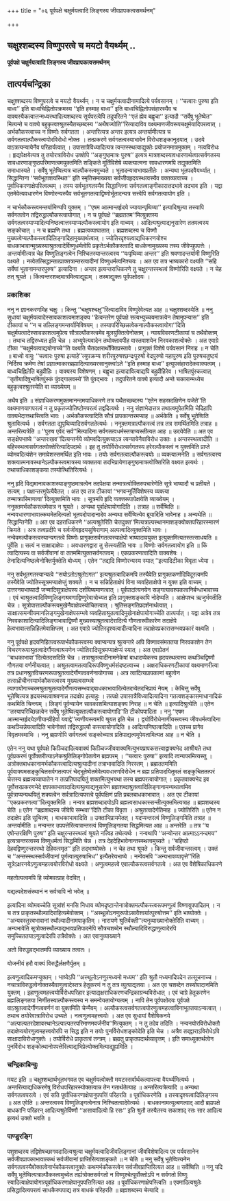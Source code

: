 +++
title = "०६ पूर्वपक्षे चक्षुर्मयत्वादि लिङ्गस्य जीवप्रापकत्वसमर्थनम्"

+++


## चक्षुश्शब्दस्य विष्णुपरत्वे च मयटो वैयर्थ्यम् ..

**पूर्वपक्षे चक्षुर्मयत्वादि लिङ्गस्य जीवप्रापकत्वसमर्थनम्**

## **तात्पर्यचन्द्रिका**

चक्षुश्शब्दस्य विष्णुपरत्वे च मयटो वैयर्थ्यम् । न च चक्षुर्मयत्वादीनामादित्ये पर्यवसानम् । ‘‘चत्वारः पुरुषा इति बाध्व’’ इति बाध्वचिह्नितोपक्रमस्य ‘‘इति हस्माह बाध्व’’ इति बाध्वचिह्नितोपसंहारस्यैव च वाक्यस्यैकत्वात्तन्मध्यस्थादित्यशब्दस्य सूर्यपरत्वेपि तदुपरितने ‘‘एतं ह्येव बह्वृचा’’ इत्यादौ ‘‘सर्वेषु भूतेष्वेत’’ मित्यन्ते च वाक्ये बहुकृत्वश्श्रुतस्यैतच्छब्दस्य ‘‘अथैषज्योति’’रित्यादाविव वक्ष्यमाणजीवरूपचक्षुर्मयादिपरत्वात् । अर्भकौकस्त्वाच्च न विष्णोः सर्वगतता । अन्तरित्यत्र अन्तर इत्यत्र अन्तर्यामीत्यत्र च सर्वगतत्वाल्पौकस्त्वयोरविरोधो नोक्तः । तत्प्रकरणे सर्वगतत्वस्याभावेन विरोधशङ्कानुदयात् । उदये वाऽत्रत्यन्यायेनैव परिहार्यत्वात् । उपासात्रैविध्यादित्यत्र त्वन्तस्स्थत्वाद्युक्तेः प्रयोजनमात्रमुक्तम् । नत्वविरोधः । हृद्यपेक्षयेत्यत्र तु तयोरत्राविरोध उक्तेपि ‘‘अङ्गुष्ठमात्रः पुरुष’’ इत्यत्र मात्रशब्दस्यावधारणार्थत्वात्सर्वगतस्य सावधारणाङ्गुष्ठपरिमाणत्वमयुक्तमिति शङ्किते मूर्तिविशेषे व्यक्त्यात्मना सावधारणमपि तद्युक्तमिति समाधास्यते । सर्वेषु भूतेष्वित्यत्र चाल्पौकस्त्वमुच्यते । भूतादन्यत्राभावप्रतीतेः । अन्यथा भूतपदवैयर्थ्यात् । सिद्धान्तिना ‘‘सर्वभूताशयस्थित’’ इति स्मृतिसमाख्यया सर्वजीवहृदयस्थत्वस्यैव वक्तव्यत्वाच्च । पूर्वाधिकरणाक्षेपस्त्वित्थम् । तस्य सर्वभूतगतस्यैव सिद्धान्तिना सर्वगतत्वाङ्गीकारात्तदभावे तदभाव इति । यद्वा एतमेवेत्यवधारणेन विष्णोरन्यस्यैव सर्वभूतगतत्वाद्विष्णोर्भूतादन्यत्र सत्त्वेपि सर्वगतत्वायोग इति ।

न चार्भकौकस्त्वमन्तर्यामिण्यपि युक्तम् । ‘‘एषम आत्मान्तर्हृदये ज्यायान्पृथिव्या’’ इत्यादिश्रुत्या तस्यापि सर्वगतत्वेन तद्विरुद्धाल्पौकस्त्वायोगात् । न च पूर्वपक्षे ‘‘ब्रह्मततम’’मित्युक्तस्य सर्वगतत्वस्याप्यादित्यनिष्ठत्वात्तस्याप्यल्पौकस्त्वायोग इति वाच्यम् । आदित्यश्रुत्याद्यनुसारेण ततमत्वस्य सङ्कोचात् । न च ब्रह्मणि तथा । ब्रह्मत्वव्याघातात् । ब्रह्मशब्दस्य च विष्णौ मुख्यत्वेप्यल्पौकस्त्वादिलिङ्गादिहामुख्यार्थत्वात् । ज्योतिरदृश्यत्वाद्यधिकरणयोश्च बाधकाभावान्मुख्यस्याश्रुतत्वादेर्विष्णुधर्मत्वेपि प्रकृतेऽर्भकौकस्त्वादि बाधकेनामुख्यस्य तस्य जीवेप्युपपत्तेः । अन्तर्यामीत्यत्र चेह विष्णुलिङ्गत्वेन निश्चितस्यान्तरत्वस्य ‘‘यःपृथिव्या अन्तर’’ इति श्रवणादन्तर्यामी विष्णुरिति वक्ष्यते । नत्वेतत्सिद्धान्तात्प्राक्तत्रान्तरत्वादीनां विष्णुधर्मत्वनिश्चयः । अत एव तत्र भाष्यकारो वक्ष्यति ‘‘सहि सर्वेषां भूतानामन्तरपुरुष’’ इत्यादिना । अन्तर इत्यन्तराधिकरणे तु चक्षुरन्तस्स्थत्वं विष्णोरिति वक्ष्यते । न चेह तत् श्रूयते । किंत्वन्तरशब्दमात्रमित्याद्यूह्यम् । तस्माद्युक्तः पूर्वपक्षोदयः ।

### **प्रकाशिका**

ननु न ज्ञानकरणमिह चक्षुः । किन्तु ‘‘चक्षुषश्चक्षु’’रित्यादाविव विष्णुरेवेत्यत आह ॥ चक्षुश्शब्दस्येति ॥ ननु सुधायां चक्षुर्मयत्वादेस्सावकाशत्वमाशङ्क्य ‘‘हेत्वन्तरेण पूर्वपक्षे सत्यभ्युच्चयमात्रत्वेन तेषामुपन्यास’’ इति टीकायां च ‘‘न च तल्लिङ्गमन्तर्यामिविषयम् । तस्यापरिच्छिन्नत्वेकनाल्पौकस्त्वायोगा’’दिति चक्षुर्मयत्वादेस्सावकाशत्वमुपेत्य सौत्राल्पौकस्त्वमेव मूलयुक्तित्वेनोक्तम् । न्यायविवरणटीकायां च तथैवोक्तम् । तथाच तद्विरुध्यत इति चेन्न । अभ्युपेत्यवादेन तथोक्तावपीह वास्तवाशयेन निरवकाशत्वोक्तेः । अत एवाग्रे टीका ‘‘चक्षुर्मयत्वाद्ययोगाच्चे’’ति वक्ष्यति चैतदक्षरार्थोक्तिप्रस्तावे । प्रागुक्तं विशेषे पर्यवसानं निराह ॥ न चेति ॥ बाध्वो वायुः ‘‘चत्वारः पुरुषा इत्याहे’’त्युपक्रम्य शरीरपुरुषश्छन्दःपुरुषो वेदपुरुषो महापुरुष इति पुरुषचतुष्टयं निर्दिश्य क्रमेण तेषां प्रज्ञात्माकारब्रह्मादित्याख्यरसानुक्त्वांऽते ‘‘इति हस्माह बाध्व’’ इत्युपसंहारादेकवाक्यत्वम् । बाध्वचिह्नितेति बहुव्रीहिः । वाक्यस्य विशेषणम् । बह्वृचा इत्यादावित्याद्यपि बहुव्रीहिरेव । भाषितपुंस्कत्वात् ‘‘तृतीयादिषुभाषितपुंस्कं पुंवद्गालवस्ये’’ति पुंवद्भावः । तदुपरितने वाक्ये इत्यादौ अन्ते चकारान्मध्येच बहुकृत्वश्श्रुतस्येति वा व्याख्येयम् ॥

अथैष इति ॥ संज्ञाधिकरणमुक्तमानन्दमयाधिकरणे तत्र यथैतच्छब्दस्य ‘‘एतेन सहस्रदक्षिणेन यजेते’’ति वक्ष्यमाणयागपरत्वं न तु प्रकृतज्योतिष्टोमपरत्वं तद्वदित्यर्थः । ननु संज्ञाभेदात्तत्र तथात्वमुपेतमिति चेदिहापि वाक्यभेदात्तथास्त्विति भावः । अर्भकौकस्त्वादिति सौत्रं प्रापकान्तरमप्याह ॥ अर्भकेति ॥ सर्वेषु भूतेष्विति श्रुतावित्यर्थः । सर्वगतता द्युपृथिव्यादिसर्वगततेत्यर्थः । ननूक्तमत्राल्पौकस्त्वं तत्र तत्र समर्थितमिति तत्राह ॥ अन्तरित्यत्रेति ॥ ‘‘पुरुष एवेदं सर्व’’मित्यादिना सर्वगतत्वधर्मस्तत्राप्यस्तीत्यत आह ॥ उदयेवेति ॥ अत एव सङ्क्षेपभाष्ये ‘‘अन्तरःखव’’दित्यन्तर्नये व्योमवदित्युक्त्याऽत्र त्यन्यायेनैवाविरोध उक्तः ॥ अन्तस्स्थत्वादीति ॥ बहिस्स्थत्वसर्वगतत्वोक्तेरित्यादिपदार्थः । इह तु तयोर्विरोधात्सर्वगतस्य हरेरल्पौकस्त्वं न युक्तमिति प्राप्ते व्योमवदित्यंशेन समावेशस्समर्थित इति भावः । तयोः सर्वगतत्वाल्पौकस्त्वयोः ॥ व्यक्त्यात्मनेति ॥ सर्वगतत्वस्य शक्त्यात्मनावस्थानेऽल्पौकस्त्वमात्रस्य व्यक्ततया तदभिप्रायेणाङ्गुष्ठमात्रत्वोक्तिरिति वक्ष्यत इत्यर्थः । तथाचाधिकाशङ्कया तस्योत्थितिरित्यर्थः ।

ननु हृदि विद्यमानावकाशस्याङ्गुष्ठमात्रत्वेन तदपेक्षया तन्मात्रत्वोक्तिरुपचारेणेति सूत्रे भाष्यादौ च प्रतीयते । सत्यम् । पक्षान्तरमुपेत्यैवैतत् । अत एव तत्र टीकायां ‘‘भगवन्मूर्तिविशेषस्य व्यक्त्या तन्मात्रपरिमाणत्वा’’दित्युक्तमिति भावः । सूत्रमपि हृदि व्यक्तरूपापेक्षयेति व्याख्येयम् । ननूक्तमर्भकौकस्त्वमेवात्र न श्रूयते । अन्यथा पूर्वाक्षेपायोगादिति । तत्राह ॥ सर्वेष्विति ॥ नन्ववधारणाभावात्कथमेतदित्यतो भूतपदोपादानादेव अन्यथा सर्वेष्वित्येव ब्रूयादिति भावेनाह ॥ अन्यथेति ॥ सिद्धान्तिनेति ॥ अत एव दहराधिकरणे ‘‘अल्पश्रुतेरिति चेत्तदुक्त’’मित्यत्राल्पस्थानमाशङ्क्योक्तपरिहारस्मारणं क्रियते । अत्र तत्वप्रदीपे च सर्वजीवहृदयसुषिराणाम् अल्पत्वादित्युक्तमिति भावः । नन्वेवमल्पौकस्त्वस्यान्यगतत्वे विष्णोः प्रागुक्तसर्वगतत्वस्याक्षेपो भाष्यादावयुक्त इत्युक्तमित्यतस्तत्साधयति ॥ पूर्वेति ॥ सत्यं न साक्षादाक्षेपः । अवधारणद्वारा तु सेत्स्यतीति भावः ॥ विष्णोः सर्वगतत्वायोग इति ॥ किं त्वादित्यस्य वा सर्वजीवानां वा ततममित्युक्तसर्वगतत्वम् । एकप्रकरणत्वादिति वाक्यशेषः । तेनादित्यनिष्ठत्वेनोक्तिर्युक्तेति बोध्यम् । एतेन ‘‘तद्यदि विष्णोरन्यस्य स्यात् ’’इत्यादिटीका विवृता ध्येया ।

ननु सर्वभूतगतस्यान्यत्वे ‘‘सयोऽतोऽश्रुतोऽगत’’ इत्यश्रुतत्वादिकमपि तस्यैवेति प्रागुक्तकर्णादिविदूरत्वमपि तस्यैवेति ज्योतिस्सूत्रमप्याक्षेप्तुं शक्यते । न च सन्निहिताक्षेपं विना व्यवहिताक्षेपो न युक्त इति वाच्यम् । उत्तरनयभाष्यादौ जन्मादिसूत्राक्षेपस्य दर्शयिष्यमाणत्वात् । पूर्वपादांत्यनयेन सङ्गत्यावश्यकत्वनिर्बन्धाभावाच्च । एवं चाश्रुतत्वादिविष्णुलिङ्गश्रवणाद्विष्णुरेवात्रोच्यत इति प्रागुक्तशङ्कापि नोदेष्यति । आक्षेपश्च ऋजुर्भवतीति चेन्न । सूत्रोपात्ताल्पौकस्त्वमुखेनैवाक्षेपस्योचितत्वात् । श्रुतिसङ्गतिप्रदर्शनार्थत्वात् । साक्षात्समन्वीयमानलिङ्गमुखेनाक्षेपसम्भवे व्यवहिताश्रुतत्वादिमुखेनाक्षेपायोगाच्चेति तात्पर्यात् । यद्वा अत्रेव तत्र निरवकाशादित्यादिलिङ्गाभावाद्विष्णौ मुख्यस्याश्रुतत्वादेरादित्ये गौणतास्वीकारेण तदाक्षेपे हेत्वभावात्सन्निहितमेवाक्षिप्तम् । अत एवाग्रे ज्योतिरदृश्यत्वादीत्यादिना तदाक्षेपप्रकारासम्भवप्रकारं वक्ष्यति ।

ननु पूर्वपक्षे हृदयनिहितत्वरूपार्भकौकस्त्वस्य क्वाप्यन्यत्र श्रुत्यन्तरे अपि विष्णावसंमततया निरवकाशेन तेन विचरणरूपाश्रुतत्वादेर्गौणत्वाश्रयणेन ज्योतिरादिसूत्रमप्याक्षेप्यं स्यात् । अत एवाग्रेतनं ‘‘बाधकाभावा’’दित्येतदसदिति चेन्न । तत्राश्रुतत्वादीनामनेकेषां बाधादप्येकस्य हृदयस्थत्वस्य कथञ्चिद्विष्णौ गौणतया वर्णनीयत्वात् । अश्रुतत्वामतत्वादिरूपविष्णुधर्मसंदष्टत्वाच्च । अक्षराधिकरणटीकायां वक्ष्यमाणरीत्या तत्र प्रधानश्रुतविचरणरूपाश्रुतत्वादेर्गौणत्ववर्णनायोगाच्च । अत्र त्वादित्यप्रापकाणां बहुत्वेन तत्सध्रीचीनस्यार्भकौकस्त्वस्य मुख्यत्वसम्भवे त्यागायोगाच्चरमश्रुताश्रुतत्वादेर्गौणत्वसम्भवाद्बाधकाभावादित्येतदप्येतदभिप्रायं नेयम् । केचित्तु सर्वेषु भूतेष्वित्यत्र हृदयस्थत्वाश्रवणान्न तदाक्षेप इत्याहुः । तत्पक्षे उपासात्रैविध्यादित्यादिना गतत्वशङ्कासमाधानादिकं कथमिति चिन्त्यम् । लिङ्गं पूर्वन्यायेन सावकाशमित्याशङ्क्य निराह ॥ न चेति ॥ इत्यादिश्रुत्येति ॥ एतेन ‘‘तस्यापरिच्छिन्नत्वेन सर्वेषु भूतेष्वित्युक्ताल्पौकस्त्वायोगादि’’ति टीकोपपादिता । ननु ‘‘एषम आत्मान्तर्हृदयेऽणीयान्व्रीहेर्वा यवाद्वे’’त्यणीयस्त्वमपि श्रूयत इति चेन्न । द्वयोर्विरोधेनाणीयस्त्वस्य जीवधर्मत्वादिना कथञ्चिन्नेयत्वादिति भावेनोक्तं तद्विरुद्धाल्पौ कस्त्वायोगादिति ॥ आदित्यनिष्ठत्वादिति ॥ एतच्च प्रागेव विवृतमस्माभिः । ननु ब्रह्मणोपि सर्वगतत्वं सङ्कोच्यात्र प्रतिपाद्यत्वमुपेयतामित्यत आह ॥ न चेति ॥

एतेन ननु यथा पूर्वपक्षे किञ्चिदादित्यवाक्यं किञ्चिज्जीववाक्यमित्युभयप्रापकसत्त्वाद्वाक्यभेद आश्रीयते तथा पूर्वप्रकरणं पूर्वोक्तरीत्याऽनेकश्रुतिलिङ्गोपेतत्वेन ब्रह्मपरम् । ‘‘चत्वारः पुरुषा’’ इत्यादि त्वन्यपरमित्यस्तु । अत्रोक्तबाधकानामर्भकौकस्त्वादित्यश्रुत्यादीनां तत्राभावादिति निरस्तम् । ब्रह्मततममिति पूर्ववाक्यमसङ्कुचितसर्वगतत्वपरं चेद्भूतेष्वेतमेवेत्यवधारणविरोधेन न ब्रह्म प्रतिपादयितुमलं सङ्कुचिततत्परं चेत्तस्य ब्रह्मत्वव्याघातेन न तत्प्रतिपादयितुं शक्तमित्युभयथा तस्य ब्रह्मपरत्वायोगात् । प्रकृतवाक्यभेद इव पूर्वोत्तरप्रकरणभेदे ज्ञापकाभावादादित्यश्रुत्याद्यनुसारेण ब्रह्मशब्दाश्रुतत्वादिलिङ्गानामन्यथात्वमिव पूर्वत्राप्यन्यथयितुं शक्यत्वेन सर्वत्रादित्यपरत्वे पूर्वपक्षिणं प्रति प्रबलबाधकाभावात् । अत एव टीकायां ‘‘एकप्रकरणत्वा’’दित्युक्तमिति । नन्वत्र ब्रह्मशब्दादयोऽपि ब्रह्मत्वसाधकास्सन्तीत्युक्तमित्यत्राह ॥ ब्रह्मशब्दस्य चेति ॥ एतेन ‘‘ब्रह्मशब्दस्य जीवेपि सम्भवा’’दिति टीका विवृता । अश्रुतत्वादेर्गतिमाह ॥ ज्योतिरिति ॥ एतेन न तदाक्षेप इति सूचितम् । बाधकाभावादिति ॥ उक्ताभिप्रायमेतत् । यदप्यन्तरत्वं विष्णुलिङ्गमिति तत्राह ॥ अन्तर्यामीति ॥ नन्वन्तर उपपत्तेरित्यत्रान्तरत्वं विष्णुलिङ्गतया सिद्धमित्यत आह ॥ अन्तरेति ॥ तत्र ‘‘य एषोन्तरक्षिणि पुरुष’’ इति चक्षुरन्तस्स्थत्वं श्रूयते नत्विह तथेत्यर्थः । नन्वथापि ‘‘अन्योन्तर आत्माऽऽनन्दमय’’ इत्यत्रान्तरत्वस्य विष्णुधर्मत्वं सिद्धमिति चेन्न । तत्र देहदेहिभावेनान्तस्स्थत्वमुच्यते । ‘‘बहिष्ठो देहवद्विष्णुरन्तस्स्थो देहिवत्स्मृत’’ इति तद्भाष्योक्तेः । न चेह तथा श्रूयते । किन्तु सर्वजीवान्तरत्वम् । उक्तं च ‘‘अन्तस्स्थस्सर्वजीवानां पूर्णत्वात्पुरुषाभिध’’ इत्यैतरेयभाष्ये । नन्वेवमपि ‘‘अन्यभावव्यावृत्ते’’रिति सूत्रेऽक्षरनयेऽणुत्वमहत्त्वयोरविरोधो वक्ष्यते । अणुत्वमहत्त्वे एवाल्पौकस्त्वसर्वगतत्वे । अत एव वैशेषिकाधिकरणे

महतोल्पत्वमपि हि व्योमवत्प्राह वेदवित् ।

यद्यल्पदेशसंस्थानं न सर्वत्रापि नो भवेत् ॥

इत्यादिना व्योमवच्चेति सूत्रांशं मनसि निधाय व्योमदृष्टान्तेनात्रोक्तमल्पौकस्त्वरूपमणुत्वं विष्णावुपपादितम् । न च तत्र प्राकृतस्थौल्यादिराहित्यमेवोक्तम् । ‘‘अस्थूलोऽनणुरूपोऽसावैश्वर्यात्पुरुषोत्तम’’ इति भाष्योक्तेः । ‘‘अन्यवस्तुस्वभावानां स्थौल्यादीनामपाकृतिम् । नारायणे श्रुतिर्वक्ती’’त्यनुव्याख्यानोक्तेरिति वाच्यम् । अन्यभावेति सूत्रोक्तस्थौल्याद्यभावप्रतिपादनेपि सौत्रचशब्देन स्थौल्यादिविरुद्धाणुत्वादेरपि समुच्चिततयाऽणुत्वादेरपि तत्रैवोक्तेः । अत एवानुव्याख्याने

अतो विरुद्धवद्भातमपि व्याख्याय तत्वतः ।

योजनीयं हरौ वाक्यं विरुद्धैर्लक्षणैर्युतम् ॥

इत्यणुत्वादिकमप्युक्तम् । भाष्येऽपि ‘‘अस्थूलोऽनणुरमध्यमो मध्यम’’ इति श्रुतौ मध्यमादिपदेन तत्सूचनाच्च । नचात्राविरुद्धत्वेनोक्तस्यैवाणुत्वादेस्तत्र हेतूकरणं न तु तत्र व्युत्पाद्यतया । अत एव चशब्देन तस्योपादानमिति युक्तम् । इहाणुत्वमहत्त्वयोर्विरोधपरिहार इत्याद्यक्षराधिकरणचन्द्रिकाग्रन्थविरोधात् । एवं चाग्रे हेतूकरणेन ब्रह्मलिङ्गतया निर्णीतस्याल्पौकस्त्वस्य न समन्वेयतायोग्यत्वम् । नापि तेन पूर्वपक्षोदयः पूर्वपक्षे वाऽश्रुतत्वादेर्गौणत्ववर्णनं वा युक्तमिति चेन्मैवम् । अल्पौकस्त्वसर्वगतत्वयोरणुत्वमहत्त्वाविनाभूततयाऽन्यत्वात् । तथाच तयोरेवात्राविरोध उच्यते । नत्वणुत्वमहत्त्वयोः । अत एव सुधायां वैशेषिकनये ‘‘अल्पाल्पतरदेशावस्थानेऽल्पाल्पतरपरिमाणमवर्जनीय’’मित्युक्तम् । न तु तदेव तदिति । नन्वनयोरविरोधोक्तौ तदाक्षेप्ययोरणुत्वमहत्त्वयोरपि स सिद्ध इति न तयोः पुनर्विरोधशङ्कोदेति इति चेन्न । अत्रैव तद्द्वाराऽविरोधेऽपि साक्षादाविरोधानुक्तेः । तयोर्विरोधे प्राकृतत्वं तन्त्रम् । ब्रह्मतु प्राकृतपदार्थव्यावृत्तम् । इति समाध्युक्तर्थत्वेन पुनर्विरोध शङ्कोत्थानोपपत्तेरित्याद्यभिप्रेत्योक्तमित्याद्यूह्यमिति ।

### **चन्द्रिकाबिन्दुः**

मयट इति ॥ चक्षुश्शब्दार्थभूतभगवत एव चक्षुर्मयत्वोक्तौ मयटस्सर्वार्थकत्वापत्त्या वैयर्थ्यमित्यर्थः । अन्तरित्याद्यधिकरणेषु विरोधपरिहारस्योक्तत्वान्न तेन गतार्थतेत्याह ॥ अन्तरित्यत्रेत्यादि ॥ अन्यथा सर्वगतत्वपरत्वे । एवं सति पूर्वाधिकरणाक्षेपानुपपत्तिं परिहरति ॥ पूर्वाधिकरणेति ॥ तस्यादृश्यत्वादिलिङ्गस्य ॥ अत एवेति ॥ अन्तरत्वस्य विष्णुलिङ्गत्वेनात्र निश्चितत्वादेवेत्यर्थः । बाधकानामत्युल्बणत्वाद् आदौ ब्रह्मपक्षे बाधकानि परिहरन् आदित्यश्रुतेर्विष्णौ ‘‘असावादित्यो हि रसः’’ इति श्रुतौ तस्यैतस्य सकाशाद् रसः सार आदित्य इत्यर्थ उक्तो भवति ॥

### **पाण्डुरङ्गि**

पशुशब्दस्य तद्विशेषच्छागवदादित्यश्रुत्या चक्षुर्मयत्वादिजीवलिङ्गानां जीवविशेषादित्य एव पर्यवसानेन सर्वजीवप्रापकाभावात्कथं सर्वजीवानां प्राप्तिरित्याशङ्कते ॥ न चेति ॥ ननु सर्वेषु भूतेष्वित्यनेन सर्वगतत्वस्यैवोक्तत्वेनार्भकौकस्त्वानुक्तेः कथमर्भकौकस्त्वेन सर्वजीवप्राप्तिरित्यत आह ॥ सर्वेष्विति ॥ ननु यदि सर्वेषु भूतेष्वित्यत्राल्पौकस्त्वमुच्येत तर्ह्यत्रोक्तसर्वगतो न विष्णुश्चेत्पूर्वोक्तोऽपि न सर्वगतो विष्णुः स्यादित्याक्षेपायोगात्पूर्वाधिकरणाक्षेपानुपपत्तिरित्यत आह ॥ पूर्वाधिकरणाक्षेपस्त्विति ॥ एवमादित्यश्रुतेः प्रसिद्धादित्यपरत्वं साधकैरुपपाद्य तत्र बाधकं परिहरति ॥ ब्रह्मशब्दस्य चेत्यादि ॥


